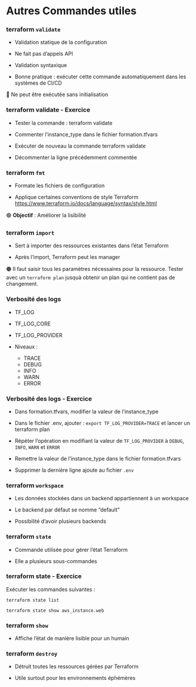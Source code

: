 

# Autres Commandes utiles

### terraform `validate`

- Validation statique de la configuration

- Ne fait pas d’appels API

- Validation syntaxique

- Bonne pratique : exécuter cette commande automatiquement dans les systèmes de CI/CD

🔴 Ne peut être exécutée sans initialisation


### terraform validate - Exercice

- Tester la commande :  terraform validate

- Commenter l’instance_type dans le fichier formation.tfvars

- Exécuter de nouveau la commande terraform validate

- Décommenter la ligne précédemment commentée 


### terraform `fmt`


- Formate les fichiers de configuration

- Applique certaines conventions de style Terraform https://www.terraform.io/docs/language/syntax/style.html 


🟢  **Objectif** : Améliorer la lisibilité 


### terraform `import`

- Sert à importer des ressources existantes dans l’état Terraform

- Après l’import, Terraform peut les manager

🟠 Il faut saisir tous les paramètres nécessaires pour la ressource. Tester avec un `terraform plan` jusquà obtenir un plan qui ne contient pas de changement.


### Verbosité des logs


- TF_LOG

- TF_LOG_CORE

- TF_LOG_PROVIDER

- Niveaux :
    - TRACE
    - DEBUG
    - INFO
    - WARN
    - ERROR


### Verbosité des logs - Exercice

- Dans formation.tfvars, modifier la valeur de l’instance_type

- Dans le fichier .env, ajouter :  `export TF_LOG_PROVIDER=TRACE` et lancer un terraform plan

- Répéter l’opération en modifiant la valeur de `TF_LOG_PROVIDER` à `DEBUG`, `INFO`, `WARN` et `ERROR`

- Remettre la valeur de l’instance_type dans le fichier formation.tfvars

- Supprimer la dernière ligne ajoute au fichier `.env`


### terraform `workspace`

- Les données stockées dans un backend appartiennent à un workspace

- Le backend par défaut se nomme “default”

- Possibilité d’avoir plusieurs backends 


### terraform `state`

- Commande utilisée pour gérer l’état Terraform

- Elle a plusieurs sous-commandes


### terraform state - Exercice

Exécuter les commandes suivantes :

`terraform state list`

`terraform state show aws_instance.web`


### terraform `show`

- Affiche l’état de manière lisible pour un humain


### terraform `destroy`

- Détruit toutes les ressources gérées par Terraform

- Utile surtout pour les environnements éphémères 


